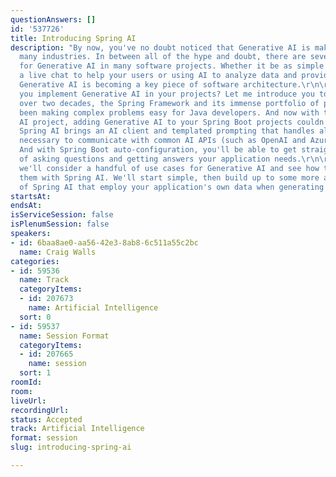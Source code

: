 ```yaml
---
questionAnswers: []
id: '537726'
title: Introducing Spring AI
description: "By now, you've no doubt noticed that Generative AI is making waves across
  many industries. In between all of the hype and doubt, there are several use cases
  for Generative AI in many software projects. Whether it be as simple as building
  a live chat to help your users or using AI to analyze data and provide recommendations,
  Generative AI is becoming a key piece of software architecture.\r\n\r\nSo how can
  you implement Generative AI in your projects? Let me introduce you to Spring AI.\r\n\r\nFor
  over two decades, the Spring Framework and its immense portfolio of projects has
  been making complex problems easy for Java developers. And now with the new Spring
  AI project, adding Generative AI to your Spring Boot projects couldn't be easier!
  Spring AI brings an AI client and templated prompting that handles all of the ceremony
  necessary to communicate with common AI APIs (such as OpenAI and Azure OpenAI).
  And with Spring Boot auto-configuration, you'll be able to get straight to the point
  of asking questions and getting answers your application needs.\r\n\r\nIn this session,
  we'll consider a handful of use cases for Generative AI and see how to implement
  them with Spring AI. We'll start simple, then build up to some more advanced uses
  of Spring AI that employ your application's own data when generating answers."
startsAt: 
endsAt: 
isServiceSession: false
isPlenumSession: false
speakers:
- id: 6baa8ae0-aa56-42e3-8ab8-6c511a55c2bc
  name: Craig Walls
categories:
- id: 59536
  name: Track
  categoryItems:
  - id: 207673
    name: Artificial Intelligence
  sort: 0
- id: 59537
  name: Session Format
  categoryItems:
  - id: 207665
    name: session
  sort: 1
roomId: 
room: 
liveUrl: 
recordingUrl: 
status: Accepted
track: Artificial Intelligence
format: session
slug: introducing-spring-ai

---
```

